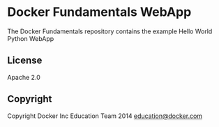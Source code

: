 Docker Fundamentals WebApp
===============================

The Docker Fundamentals repository contains the example Hello World Python WebApp

## License

Apache 2.0

## Copyright

Copyright Docker Inc Education Team 2014 <education@docker.com>
